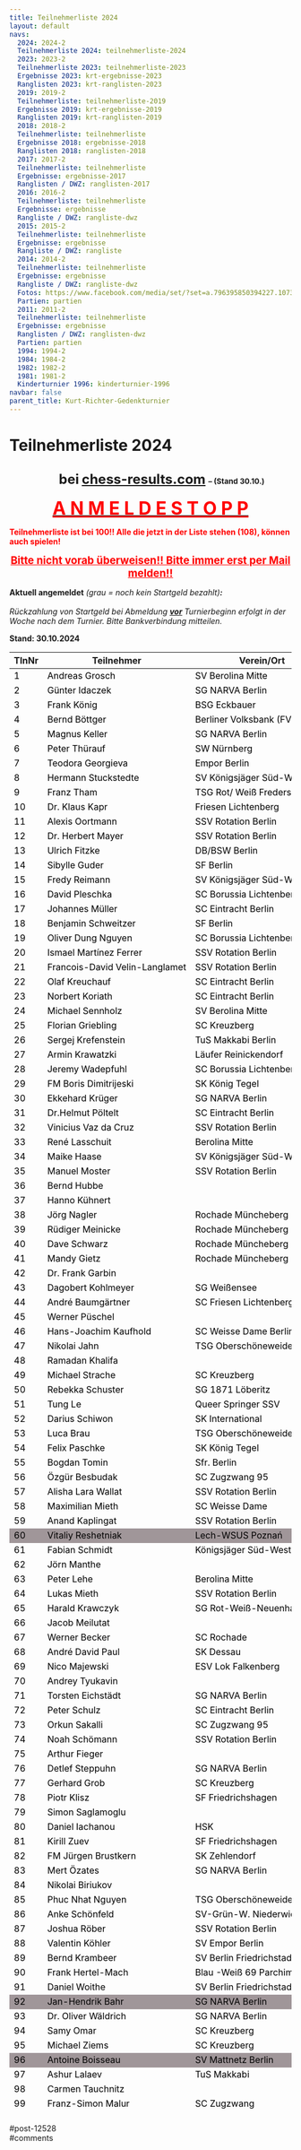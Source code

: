 ```yaml
---
title: Teilnehmerliste 2024 
layout: default
navs:
  2024: 2024-2
  Teilnehmerliste 2024: teilnehmerliste-2024
  2023: 2023-2
  Teilnehmerliste 2023: teilnehmerliste-2023
  Ergebnisse 2023: krt-ergebnisse-2023
  Ranglisten 2023: krt-ranglisten-2023
  2019: 2019-2
  Teilnehmerliste: teilnehmerliste-2019
  Ergebnisse 2019: krt-ergebnisse-2019
  Ranglisten 2019: krt-ranglisten-2019
  2018: 2018-2
  Teilnehmerliste: teilnehmerliste
  Ergebnisse 2018: ergebnisse-2018
  Ranglisten 2018: ranglisten-2018
  2017: 2017-2
  Teilnehmerliste: teilnehmerliste
  Ergebnisse: ergebnisse-2017
  Ranglisten / DWZ: ranglisten-2017
  2016: 2016-2
  Teilnehmerliste: teilnehmerliste
  Ergebnisse: ergebnisse
  Rangliste / DWZ: rangliste-dwz
  2015: 2015-2
  Teilnehmerliste: teilnehmerliste
  Ergebnisse: ergebnisse
  Rangliste / DWZ: rangliste
  2014: 2014-2
  Teilnehmerliste: teilnehmerliste
  Ergebnisse: ergebnisse
  Rangliste / DWZ: rangliste-dwz
  Fotos: https://www.facebook.com/media/set/?set=a.796395850394227.1073741841.214119148621903&type=1
  Partien: partien
  2011: 2011-2
  Teilnehmerliste: teilnehmerliste
  Ergebnisse: ergebnisse
  Ranglisten / DWZ: ranglisten-dwz
  Partien: partien
  1994: 1994-2
  1984: 1984-2
  1982: 1982-2
  1981: 1981-2
  Kinderturnier 1996: kinderturnier-1996
navbar: false
parent_title: Kurt-Richter-Gedenkturnier
---
```

<div class="post-12528 page type-page status-publish hentry" id="post-12528">
<h1 class="entry-title">Teilnehmerliste 2024</h1>
<div class="entry-content">
<h2 style="text-align: center; padding-left: 40px;"><span style="font-size: 18pt;">bei</span> <a href="https://chess-results.com/tnr966814.aspx?lan=0" rel="noopener" target="_blank"><span style="font-size: 18pt;">chess-results.com</span></a> <span style="font-size: 10pt;">– (Stand 30.10.)</span></h2>
<p style="text-align: center;"><span style="text-decoration: underline;"><span style="font-size: 24pt;"><strong><span style="color: #ff0000; text-decoration: underline;">A N M E L D E S T O P P</span></strong></span></span></p>
<p><strong><span style="color: #ff0000;">Teilnehmerliste ist bei 100!! Alle die jetzt in der Liste stehen (108), können auch spielen!</span></strong></p>
<p style="text-align: center;"><span style="text-decoration: underline; font-size: 14pt;"><strong><span style="color: #ff0000; text-decoration: underline;">Bitte nicht vorab überweisen!! Bitte immer erst per Mail melden!!</span></strong></span></p>
<p><strong>Aktuell angemeldet</strong><em> (grau = noch kein Startgeld bezahlt)</em><strong><em>:</em></strong><em><span style="color: #ff0000;"><br/>
</span></em><br/>
<em>Rückzahlung von Startgeld bei Abmeldung <span style="text-decoration: underline;"><strong>vor</strong></span> Turnierbeginn erfolgt in der Woche nach dem Turnier. Bitte Bankverbindung mitteilen.</em></p>
<p><strong>Stand: 30.10.2024</strong></p>
<table class="clean swiss footable" style="width: 100%; height: 2610px;">
<thead>
<tr style="height: 18px;">
<th style="height: 18px;">TlnNr</th>
<th style="height: 18px;">Teilnehmer</th>
<th style="height: 18px;">Verein/Ort</th>
</tr>
</thead>
<tbody>
<tr style="height: 24px;">
<td style="width: 33.3333%; height: 24px;"><span style="color: #000000;">1</span></td>
<td style="width: 33.3333%; height: 24px;"><span style="color: #000000;">Andreas Grosch</span></td>
<td style="width: 33.3333%; height: 24px;"><span style="color: #000000;">SV Berolina Mitte</span></td>
</tr>
<tr style="height: 24px;">
<td style="width: 33.3333%; height: 24px;"><span style="color: #000000;">2</span></td>
<td style="width: 33.3333%; height: 24px;"><span style="color: #000000;">Günter Idaczek</span></td>
<td style="width: 33.3333%; height: 24px;"><span style="color: #000000;">SG NARVA Berlin</span></td>
</tr>
<tr style="height: 24px;">
<td style="width: 33.3333%; height: 24px;"><span style="color: #000000;">3</span></td>
<td style="width: 33.3333%; height: 24px;"><span style="color: #000000;">Frank König</span></td>
<td style="width: 33.3333%; height: 24px;"><span style="color: #000000;">BSG Eckbauer</span></td>
</tr>
<tr style="height: 24px;">
<td style="width: 33.3333%; height: 24px;"><span style="color: #000000;">4</span></td>
<td style="width: 33.3333%; height: 24px;"><span style="color: #000000;">Bernd Böttger</span></td>
<td nowrap="nowrap" style="width: 33.3333%; height: 24px;"><span style="color: #000000;">Berliner Volksbank (FV Schach)</span></td>
</tr>
<tr style="height: 24px;">
<td style="width: 33.3333%; height: 24px;"><span style="color: #000000;">5</span></td>
<td style="width: 33.3333%; height: 24px;"><span style="color: #000000;">Magnus Keller</span></td>
<td style="width: 33.3333%; height: 24px;"><span style="color: #000000;">SG NARVA Berlin</span></td>
</tr>
<tr style="height: 24px;">
<td style="width: 33.3333%; height: 24px;"><span style="color: #000000;">6</span></td>
<td style="width: 33.3333%; height: 24px;"><span style="color: #000000;">Peter Thürauf</span></td>
<td style="width: 33.3333%; height: 24px;"><span style="color: #000000;">SW Nürnberg</span></td>
</tr>
<tr style="height: 24px;">
<td style="width: 33.3333%; height: 24px;"><span style="color: #000000;">7</span></td>
<td style="width: 33.3333%; height: 24px;"><span style="color: #000000;">Teodora Georgieva</span></td>
<td style="width: 33.3333%; height: 24px;"><span style="color: #000000;">Empor Berlin</span></td>
</tr>
<tr style="height: 24px;">
<td style="width: 33.3333%; height: 24px;"><span style="color: #000000;">8</span></td>
<td nowrap="nowrap" style="width: 33.3333%; height: 24px;"><span style="color: #000000;">Hermann Stuckstedte</span></td>
<td style="width: 33.3333%; height: 24px;"><span style="color: #000000;">SV Königsjäger Süd-West e.V.</span></td>
</tr>
<tr style="height: 24px;">
<td style="width: 33.3333%; height: 24px;"><span style="color: #000000;">9</span></td>
<td style="width: 33.3333%; height: 24px;"><span style="color: #000000;">Franz Tham</span></td>
<td style="width: 33.3333%; height: 24px;"><span style="color: #000000;">TSG Rot/ Weiß Fredersdorf</span></td>
</tr>
<tr style="height: 24px;">
<td style="width: 33.3333%; height: 24px;"><span style="color: #000000;">10</span></td>
<td style="width: 33.3333%; height: 24px;"><span style="color: #000000;">Dr. Klaus Kapr</span></td>
<td style="width: 33.3333%; height: 24px;"><span style="color: #000000;">Friesen Lichtenberg</span></td>
</tr>
<tr style="height: 24px;">
<td style="width: 33.3333%; height: 24px;"><span style="color: #000000;">11</span></td>
<td style="width: 33.3333%; height: 24px;"><span style="color: #000000;">Alexis Oortmann</span></td>
<td style="width: 33.3333%; height: 24px;"><span style="color: #000000;">SSV Rotation Berlin</span></td>
</tr>
<tr style="height: 24px;">
<td style="width: 33.3333%; height: 24px;"><span style="color: #000000;">12</span></td>
<td style="width: 33.3333%; height: 24px;"><span style="color: #000000;">Dr. Herbert Mayer</span></td>
<td style="width: 33.3333%; height: 24px;"><span style="color: #000000;">SSV Rotation Berlin</span></td>
</tr>
<tr style="height: 24px;">
<td style="width: 33.3333%; height: 24px;"><span style="color: #000000;">13</span></td>
<td style="width: 33.3333%; height: 24px;"><span style="color: #000000;">Ulrich Fitzke</span></td>
<td style="width: 33.3333%; height: 24px;"><span style="color: #000000;">DB/BSW Berlin</span></td>
</tr>
<tr style="height: 24px;">
<td style="width: 33.3333%; height: 24px;"><span style="color: #000000;">14</span></td>
<td style="width: 33.3333%; height: 24px;"><span style="color: #000000;">Sibylle Guder</span></td>
<td style="width: 33.3333%; height: 24px;"><span style="color: #000000;">SF Berlin</span></td>
</tr>
<tr style="height: 24px;">
<td style="width: 33.3333%; height: 24px;"><span style="color: #000000;">15</span></td>
<td style="width: 33.3333%; height: 24px;"><span style="color: #000000;">Fredy Reimann</span></td>
<td nowrap="nowrap" style="width: 33.3333%; height: 24px;"><span style="color: #000000;">SV Königsjäger Süd-West e.V.</span></td>
</tr>
<tr style="height: 24px;">
<td style="width: 33.3333%; height: 24px;"><span style="color: #000000;">16</span></td>
<td style="width: 33.3333%; height: 24px;"><span style="color: #000000;">David Pleschka</span></td>
<td style="width: 33.3333%; height: 24px;"><span style="color: #000000;">SC Borussia Lichtenberg</span></td>
</tr>
<tr style="height: 24px;">
<td style="width: 33.3333%; height: 24px;"><span style="color: #000000;">17</span></td>
<td style="width: 33.3333%; height: 24px;"><span style="color: #000000;">Johannes Müller</span></td>
<td style="width: 33.3333%; height: 24px;"><span style="color: #000000;">SC Eintracht Berlin</span></td>
</tr>
<tr style="height: 24px;">
<td style="width: 33.3333%; height: 24px;"><span style="color: #000000;">18</span></td>
<td style="width: 33.3333%; height: 24px;"><span style="color: #000000;">Benjamin Schweitzer</span></td>
<td style="width: 33.3333%; height: 24px;"><span style="color: #000000;">SF Berlin</span></td>
</tr>
<tr style="height: 24px;">
<td style="width: 33.3333%; height: 24px;"><span style="color: #000000;">19</span></td>
<td style="width: 33.3333%; height: 24px;"><span style="color: #000000;">Oliver Dung Nguyen</span></td>
<td style="width: 33.3333%; height: 24px;"><span style="color: #000000;">SC Borussia Lichtenberg</span></td>
</tr>
<tr style="height: 24px;">
<td style="width: 33.3333%; height: 24px;"><span style="color: #000000;">20</span></td>
<td nowrap="nowrap" style="width: 33.3333%; height: 24px;"><span style="color: #000000;">Ismael Martínez Ferrer</span></td>
<td style="width: 33.3333%; height: 24px;"><span style="color: #000000;">SSV Rotation Berlin</span></td>
</tr>
<tr style="height: 24px;">
<td style="width: 33.3333%; height: 24px;"><span style="color: #000000;">21</span></td>
<td nowrap="nowrap" style="width: 33.3333%; height: 24px;"><span style="color: #000000;">Francois-David Velin-Langlamet</span></td>
<td style="width: 33.3333%; height: 24px;"><span style="color: #000000;">SSV Rotation Berlin</span></td>
</tr>
<tr style="height: 24px;">
<td style="width: 33.3333%; height: 24px;"><span style="color: #000000;">22</span></td>
<td nowrap="nowrap" style="width: 33.3333%; height: 24px;"><span style="color: #000000;">Olaf Kreuchauf</span></td>
<td style="width: 33.3333%; height: 24px;"><span style="color: #000000;">SC Eintracht Berlin</span></td>
</tr>
<tr style="height: 24px;">
<td style="width: 33.3333%; height: 24px;"><span style="color: #000000;">23</span></td>
<td nowrap="nowrap" style="width: 33.3333%; height: 24px;"><span style="color: #000000;">Norbert Koriath</span></td>
<td style="width: 33.3333%; height: 24px;"><span style="color: #000000;">SC Eintracht Berlin</span></td>
</tr>
<tr style="height: 24px;">
<td style="width: 33.3333%; height: 24px;"><span style="color: #000000;">24</span></td>
<td nowrap="nowrap" style="width: 33.3333%; height: 24px;"><span style="color: #000000;">Michael Sennholz</span></td>
<td style="width: 33.3333%; height: 24px;"><span style="color: #000000;">SV Berolina Mitte</span></td>
</tr>
<tr style="height: 24px;">
<td style="width: 33.3333%; height: 24px;"><span style="color: #000000;">25</span></td>
<td nowrap="nowrap" style="width: 33.3333%; height: 24px;"><span style="color: #000000;">Florian Griebling</span></td>
<td style="width: 33.3333%; height: 24px;"><span style="color: #000000;">SC Kreuzberg</span></td>
</tr>
<tr style="height: 24px;">
<td style="width: 33.3333%; height: 24px;"><span style="color: #000000;">26</span></td>
<td nowrap="nowrap" style="width: 33.3333%; height: 24px;"><span style="color: #000000;">Sergej Krefenstein</span></td>
<td style="width: 33.3333%; height: 24px;"><span style="color: #000000;">TuS Makkabi Berlin</span></td>
</tr>
<tr style="height: 24px;">
<td style="width: 33.3333%; height: 24px;"><span style="color: #000000;">27</span></td>
<td nowrap="nowrap" style="width: 33.3333%; height: 24px;"><span style="color: #000000;">Armin Krawatzki</span></td>
<td style="width: 33.3333%; height: 24px;"><span style="color: #000000;">Läufer Reinickendorf</span></td>
</tr>
<tr style="height: 24px;">
<td style="width: 33.3333%; height: 24px;"><span style="color: #000000;">28</span></td>
<td nowrap="nowrap" style="width: 33.3333%; height: 24px;"><span style="color: #000000;">Jeremy Wadepfuhl</span></td>
<td style="width: 33.3333%; height: 24px;"><span style="color: #000000;">SC Borussia Lichtenberg</span></td>
</tr>
<tr style="height: 24px;">
<td style="width: 33.3333%; height: 24px;"><span style="color: #000000;">29</span></td>
<td nowrap="nowrap" style="width: 33.3333%; height: 24px;"><span style="color: #000000;">FM Boris Dimitrijeski</span></td>
<td style="width: 33.3333%; height: 24px;"><span style="color: #000000;">SK König Tegel</span></td>
</tr>
<tr style="height: 24px;">
<td style="width: 33.3333%; height: 24px;"><span style="color: #000000;">30</span></td>
<td nowrap="nowrap" style="width: 33.3333%; height: 24px;"><span style="color: #000000;">Ekkehard Krüger</span></td>
<td style="width: 33.3333%; height: 24px;"><span style="color: #000000;">SG NARVA Berlin</span></td>
</tr>
<tr style="height: 24px;">
<td style="width: 33.3333%; height: 24px;"><span style="color: #000000;">31</span></td>
<td nowrap="nowrap" style="width: 33.3333%; height: 24px;"><span style="color: #000000;">Dr.Helmut Pöltelt</span></td>
<td style="width: 33.3333%; height: 24px;"><span style="color: #000000;">SC Eintracht Berlin</span></td>
</tr>
<tr style="height: 24px;">
<td style="width: 33.3333%; height: 24px;"><span style="color: #000000;">32</span></td>
<td nowrap="nowrap" style="width: 33.3333%; height: 24px;"><span style="color: #000000;">Vinicius Vaz da Cruz</span></td>
<td style="width: 33.3333%; height: 24px;"><span style="color: #000000;">SSV Rotation Berlin</span></td>
</tr>
<tr style="height: 24px;">
<td style="width: 33.3333%; height: 24px;"><span style="color: #000000;">33</span></td>
<td nowrap="nowrap" style="width: 33.3333%; height: 24px;"><span style="color: #000000;">René Lasschuit</span></td>
<td style="width: 33.3333%; height: 24px;"><span style="color: #000000;">Berolina Mitte</span></td>
</tr>
<tr style="height: 24px;">
<td style="width: 33.3333%; height: 24px;"><span style="color: #000000;">34</span></td>
<td nowrap="nowrap" style="width: 33.3333%; height: 24px;"><span style="color: #000000;">Maike Haase</span></td>
<td style="width: 33.3333%; height: 24px;"><span style="color: #000000;">SV Königsjäger Süd-West</span></td>
</tr>
<tr style="height: 24px;">
<td style="width: 33.3333%; height: 24px;"><span style="color: #000000;">35</span></td>
<td nowrap="nowrap" style="width: 33.3333%; height: 24px;"><span style="color: #000000;">Manuel Moster</span></td>
<td style="width: 33.3333%; height: 24px;"><span style="color: #000000;">SSV Rotation Berlin</span></td>
</tr>
<tr style="height: 24px;">
<td style="width: 33.3333%; height: 24px;"><span style="color: #000000;">36</span></td>
<td nowrap="nowrap" style="width: 33.3333%; height: 24px;"><span style="color: #000000;">Bernd Hubbe</span></td>
<td style="width: 33.3333%; height: 24px;"></td>
</tr>
<tr style="height: 24px;">
<td style="width: 33.3333%; height: 24px;"><span style="color: #000000;">37</span></td>
<td nowrap="nowrap" style="width: 33.3333%; height: 24px;"><span style="color: #000000;">Hanno Kühnert</span></td>
<td style="width: 33.3333%; height: 24px;"></td>
</tr>
<tr style="height: 24px;">
<td style="width: 33.3333%; height: 24px;"><span style="color: #000000;">38</span></td>
<td nowrap="nowrap" style="width: 33.3333%; height: 24px;"><span style="color: #000000;">Jörg Nagler</span></td>
<td style="width: 33.3333%; height: 24px;"><span style="color: #000000;">Rochade Müncheberg</span></td>
</tr>
<tr style="height: 24px;">
<td style="width: 33.3333%; height: 24px;"><span style="color: #000000;">39</span></td>
<td nowrap="nowrap" style="width: 33.3333%; height: 24px;"><span style="color: #000000;">Rüdiger Meinicke</span></td>
<td style="width: 33.3333%; height: 24px;"><span style="color: #000000;">Rochade Müncheberg</span></td>
</tr>
<tr style="height: 24px;">
<td style="width: 33.3333%; height: 24px;"><span style="color: #000000;">40</span></td>
<td nowrap="nowrap" style="width: 33.3333%; height: 24px;"><span style="color: #000000;">Dave Schwarz</span></td>
<td style="width: 33.3333%; height: 24px;"><span style="color: #000000;">Rochade Müncheberg</span></td>
</tr>
<tr style="height: 24px;">
<td style="width: 33.3333%; height: 24px;"><span style="color: #000000;">41</span></td>
<td nowrap="nowrap" style="width: 33.3333%; height: 24px;"><span style="color: #000000;">Mandy Gietz</span></td>
<td style="width: 33.3333%; height: 24px;"><span style="color: #000000;">Rochade Müncheberg</span></td>
</tr>
<tr style="height: 24px;">
<td style="width: 33.3333%; height: 24px;"><span style="color: #000000;">42</span></td>
<td nowrap="nowrap" style="width: 33.3333%; height: 24px;"><span style="color: #000000;">Dr. Frank Garbin</span></td>
<td style="width: 33.3333%; height: 24px;"></td>
</tr>
<tr style="height: 24px;">
<td style="width: 33.3333%; height: 24px;"><span style="color: #000000;">43</span></td>
<td nowrap="nowrap" style="width: 33.3333%; height: 24px;"><span style="color: #000000;">Dagobert Kohlmeyer</span></td>
<td style="width: 33.3333%; height: 24px;"><span style="color: #000000;">SG Weißensee</span></td>
</tr>
<tr style="height: 24px;">
<td style="width: 33.3333%; height: 24px;"><span style="color: #000000;">44</span></td>
<td nowrap="nowrap" style="width: 33.3333%; height: 24px;"><span style="color: #000000;">André Baumgärtner</span></td>
<td style="width: 33.3333%; height: 24px;"><span style="color: #000000;">SC Friesen Lichtenberg</span></td>
</tr>
<tr style="height: 24px;">
<td style="width: 33.3333%; height: 24px;"><span style="color: #000000;">45</span></td>
<td nowrap="nowrap" style="width: 33.3333%; height: 24px;"><span style="color: #000000;">Werner Püschel</span></td>
<td style="width: 33.3333%; height: 24px;"></td>
</tr>
<tr style="height: 24px;">
<td style="width: 33.3333%; height: 24px;"><span style="color: #000000;">46</span></td>
<td nowrap="nowrap" style="width: 33.3333%; height: 24px;"><span style="color: #000000;">Hans-Joachim Kaufhold</span></td>
<td style="width: 33.3333%; height: 24px;"><span style="color: #000000;">SC Weisse Dame Berlin</span></td>
</tr>
<tr style="height: 24px;">
<td style="width: 33.3333%; height: 24px;"><span style="color: #000000;">47</span></td>
<td nowrap="nowrap" style="width: 33.3333%; height: 24px;"><span style="color: #000000;">Nikolai Jahn</span></td>
<td style="width: 33.3333%; height: 24px;"><span style="color: #000000;">TSG Oberschöneweide</span></td>
</tr>
<tr style="height: 24px;">
<td style="width: 33.3333%; height: 24px;"><span style="color: #000000;">48</span></td>
<td nowrap="nowrap" style="width: 33.3333%; height: 24px;"><span style="color: #000000;">Ramadan Khalifa</span></td>
<td style="width: 33.3333%; height: 24px;"></td>
</tr>
<tr style="height: 24px;">
<td style="width: 33.3333%; height: 24px;"><span style="color: #000000;">49</span></td>
<td nowrap="nowrap" style="width: 33.3333%; height: 24px;"><span style="color: #000000;">Michael Strache</span></td>
<td style="width: 33.3333%; height: 24px;"><span style="color: #000000;">SC Kreuzberg</span></td>
</tr>
<tr style="height: 24px;">
<td style="width: 33.3333%; height: 24px;"><span style="color: #000000;">50</span></td>
<td nowrap="nowrap" style="width: 33.3333%; height: 24px;"><span style="color: #000000;">Rebekka Schuster</span></td>
<td style="width: 33.3333%; height: 24px;"><span style="color: #000000;">SG 1871 Löberitz</span></td>
</tr>
<tr style="height: 24px;">
<td style="width: 33.3333%; height: 24px;"><span style="color: #000000;">51</span></td>
<td nowrap="nowrap" style="width: 33.3333%; height: 24px;"><span style="color: #000000;">Tung Le</span></td>
<td style="width: 33.3333%; height: 24px;"><span style="color: #000000;">Queer Springer SSV</span></td>
</tr>
<tr style="height: 24px;">
<td style="width: 33.3333%; height: 24px;"><span style="color: #000000;">52</span></td>
<td nowrap="nowrap" style="width: 33.3333%; height: 24px;"><span style="color: #000000;">Darius Schiwon</span></td>
<td style="width: 33.3333%; height: 24px;"><span style="color: #000000;">SK International</span></td>
</tr>
<tr style="height: 24px;">
<td style="width: 33.3333%; height: 24px;"><span style="color: #000000;">53</span></td>
<td nowrap="nowrap" style="width: 33.3333%; height: 24px;"><span style="color: #000000;">Luca Brau</span></td>
<td style="width: 33.3333%; height: 24px;"><span style="color: #000000;">TSG Oberschöneweide</span></td>
</tr>
<tr style="height: 24px;">
<td style="width: 33.3333%; height: 24px;"><span style="color: #000000;">54</span></td>
<td nowrap="nowrap" style="width: 33.3333%; height: 24px;"><span style="color: #000000;">Felix Paschke</span></td>
<td style="width: 33.3333%; height: 24px;"><span style="color: #000000;">SK König Tegel</span></td>
</tr>
<tr style="height: 24px;">
<td style="width: 33.3333%; height: 24px;"><span style="color: #000000;">55</span></td>
<td nowrap="nowrap" style="width: 33.3333%; height: 24px;"><span style="color: #000000;">Bogdan Tomin</span></td>
<td style="width: 33.3333%; height: 24px;"><span style="color: #000000;">Sfr. Berlin</span></td>
</tr>
<tr style="height: 24px;">
<td style="width: 33.3333%; height: 24px;"><span style="color: #000000;">56</span></td>
<td nowrap="nowrap" style="width: 33.3333%; height: 24px;"><span style="color: #000000;">Özgür Besbudak</span></td>
<td style="width: 33.3333%; height: 24px;"><span style="color: #000000;">SC Zugzwang 95</span></td>
</tr>
<tr style="height: 24px;">
<td style="width: 33.3333%; height: 24px;"><span style="color: #000000;">57</span></td>
<td nowrap="nowrap" style="width: 33.3333%; height: 24px;"><span style="color: #000000;">Alisha Lara Wallat</span></td>
<td style="width: 33.3333%; height: 24px;"><span style="color: #000000;">SSV Rotation Berlin</span></td>
</tr>
<tr style="height: 24px;">
<td style="width: 33.3333%; height: 24px;"><span style="color: #000000;">58</span></td>
<td nowrap="nowrap" style="width: 33.3333%; height: 24px;"><span style="color: #000000;">Maximilian Mieth</span></td>
<td style="width: 33.3333%; height: 24px;"><span style="color: #000000;">SC Weisse Dame</span></td>
</tr>
<tr style="height: 24px;">
<td style="width: 33.3333%; height: 24px;"><span style="color: #000000;">59</span></td>
<td nowrap="nowrap" style="width: 33.3333%; height: 24px;"><span style="color: #000000;">Anand Kaplingat</span></td>
<td style="width: 33.3333%; height: 24px;"><span style="color: #000000;">SSV Rotation Berlin</span></td>
</tr>
<tr style="background-color: #a09699;">
<td style="width: 33.3333%; height: 24px;"><span style="color: #000000;">60</span></td>
<td nowrap="nowrap" style="width: 33.3333%; height: 24px;"><span style="color: #000000;">Vitaliy Reshetniak</span></td>
<td style="width: 33.3333%; height: 24px;"><span style="color: #000000;">Lech-WSUS Poznań</span></td>
</tr>
<tr style="height: 24px;">
<td style="width: 33.3333%; height: 24px;"><span style="color: #000000;">61</span></td>
<td nowrap="nowrap" style="width: 33.3333%; height: 24px;"><span style="color: #000000;">Fabian Schmidt</span></td>
<td style="width: 33.3333%; height: 24px;"><span style="color: #000000;">Königsjäger Süd-West</span></td>
</tr>
<tr style="height: 24px;">
<td style="width: 33.3333%; height: 24px;"><span style="color: #000000;">62</span></td>
<td nowrap="nowrap" style="width: 33.3333%; height: 24px;"><span style="color: #000000;">Jörn Manthe</span></td>
<td style="width: 33.3333%; height: 24px;"></td>
</tr>
<tr style="height: 24px;">
<td style="width: 33.3333%; height: 24px;"><span style="color: #000000;">63</span></td>
<td nowrap="nowrap" style="width: 33.3333%; height: 24px;"><span style="color: #000000;">Peter Lehe</span></td>
<td style="width: 33.3333%; height: 24px;"><span style="color: #000000;">Berolina Mitte</span></td>
</tr>
<tr style="height: 24px;">
<td style="width: 33.3333%; height: 24px;"><span style="color: #000000;">64</span></td>
<td nowrap="nowrap" style="width: 33.3333%; height: 24px;"><span style="color: #000000;">Lukas Mieth</span></td>
<td style="width: 33.3333%; height: 24px;"><span style="color: #000000;">SSV Rotation Berlin</span></td>
</tr>
<tr style="height: 24px;">
<td style="width: 33.3333%; height: 24px;"><span style="color: #000000;">65</span></td>
<td nowrap="nowrap" style="width: 33.3333%; height: 24px;"><span style="color: #000000;">Harald Krawczyk</span></td>
<td style="width: 33.3333%; height: 24px;"><span style="color: #000000;">SG Rot-Weiß-Neuenhagen</span></td>
</tr>
<tr style="height: 24px;">
<td style="width: 33.3333%; height: 24px;"><span style="color: #000000;">66</span></td>
<td nowrap="nowrap" style="width: 33.3333%; height: 24px;"><span style="color: #000000;">Jacob Meilutat</span></td>
<td style="width: 33.3333%; height: 24px;"></td>
</tr>
<tr style="height: 24px;">
<td style="width: 33.3333%; height: 24px;"><span style="color: #000000;">67</span></td>
<td nowrap="nowrap" style="width: 33.3333%; height: 24px;"><span style="color: #000000;">Werner Becker</span></td>
<td style="width: 33.3333%; height: 24px;"><span style="color: #000000;">SC Rochade</span></td>
</tr>
<tr style="height: 24px;">
<td style="width: 33.3333%; height: 24px;"><span style="color: #000000;">68</span></td>
<td nowrap="nowrap" style="width: 33.3333%; height: 24px;"><span style="color: #000000;">André David Paul</span></td>
<td style="width: 33.3333%; height: 24px;"><span style="color: #000000;">SK Dessau</span></td>
</tr>
<tr style="height: 24px;">
<td style="width: 33.3333%; height: 24px;"><span style="color: #000000;">69</span></td>
<td nowrap="nowrap" style="width: 33.3333%; height: 24px;"><span style="color: #000000;">Nico Majewski</span></td>
<td style="width: 33.3333%; height: 24px;"><span style="color: #000000;">ESV Lok Falkenberg</span></td>
</tr>
<tr style="height: 24px;">
<td style="width: 33.3333%; height: 24px;"><span style="color: #000000;">70</span></td>
<td nowrap="nowrap" style="width: 33.3333%; height: 24px;"><span style="color: #000000;">Andrey Tyukavin</span></td>
<td style="width: 33.3333%; height: 24px;"></td>
</tr>
<tr style="height: 24px;">
<td style="width: 33.3333%; height: 24px;"><span style="color: #000000;">71</span></td>
<td nowrap="nowrap" style="width: 33.3333%; height: 24px;"><span style="color: #000000;">Torsten Eichstädt</span></td>
<td style="width: 33.3333%; height: 24px;"><span style="color: #000000;">SG NARVA Berlin</span></td>
</tr>
<tr style="height: 24px;">
<td style="width: 33.3333%; height: 24px;"><span style="color: #000000;">72</span></td>
<td nowrap="nowrap" style="width: 33.3333%; height: 24px;"><span style="color: #000000;">Peter Schulz</span></td>
<td style="width: 33.3333%; height: 24px;"><span style="color: #000000;">SC Eintracht Berlin</span></td>
</tr>
<tr style="height: 24px;">
<td style="width: 33.3333%; height: 24px;"><span style="color: #000000;">73</span></td>
<td nowrap="nowrap" style="width: 33.3333%; height: 24px;"><span style="color: #000000;">Orkun Sakalli</span></td>
<td style="width: 33.3333%; height: 24px;"><span style="color: #000000;">SC Zugzwang 95</span></td>
</tr>
<tr style="height: 24px;">
<td style="width: 33.3333%; height: 24px;"><span style="color: #000000;">74</span></td>
<td nowrap="nowrap" style="width: 33.3333%; height: 24px;"><span style="color: #000000;">Noah Schömann</span></td>
<td style="width: 33.3333%; height: 24px;"><span style="color: #000000;">SSV Rotation Berlin</span></td>
</tr>
<tr style="height: 24px;">
<td style="width: 33.3333%; height: 24px;"><span style="color: #000000;">75</span></td>
<td nowrap="nowrap" style="width: 33.3333%; height: 24px;"><span style="color: #000000;">Arthur Fieger</span></td>
<td style="width: 33.3333%; height: 24px;"></td>
</tr>
<tr style="height: 24px;">
<td style="width: 33.3333%; height: 24px;"><span style="color: #000000;">76</span></td>
<td nowrap="nowrap" style="width: 33.3333%; height: 24px;"><span style="color: #000000;">Detlef Steppuhn</span></td>
<td style="width: 33.3333%; height: 24px;"><span style="color: #000000;">SG NARVA Berlin</span></td>
</tr>
<tr style="height: 24px;">
<td style="width: 33.3333%; height: 24px;"><span style="color: #000000;">77</span></td>
<td nowrap="nowrap" style="width: 33.3333%; height: 24px;"><span style="color: #000000;">Gerhard Grob</span></td>
<td style="width: 33.3333%; height: 24px;"><span style="color: #000000;">SC Kreuzberg</span></td>
</tr>
<tr style="height: 24px;">
<td style="width: 33.3333%; height: 24px;"><span style="color: #000000;">78</span></td>
<td nowrap="nowrap" style="width: 33.3333%; height: 24px;"><span style="color: #000000;">Piotr Klisz</span></td>
<td style="width: 33.3333%; height: 24px;"><span style="color: #000000;">SF Friedrichshagen</span></td>
</tr>
<tr style="height: 24px;">
<td style="width: 33.3333%; height: 24px;"><span style="color: #000000;">79</span></td>
<td nowrap="nowrap" style="width: 33.3333%; height: 24px;"><span style="color: #000000;">Simon Saglamoglu</span></td>
<td style="width: 33.3333%; height: 24px;"></td>
</tr>
<tr style="height: 24px;">
<td style="width: 33.3333%; height: 24px;"><span style="color: #000000;">80</span></td>
<td nowrap="nowrap" style="width: 33.3333%; height: 24px;"><span style="color: #000000;">Daniel Iachanou</span></td>
<td style="width: 33.3333%; height: 24px;"><span style="color: #000000;">HSK</span></td>
</tr>
<tr style="height: 24px;">
<td style="width: 33.3333%; height: 24px;"><span style="color: #000000;">81</span></td>
<td nowrap="nowrap" style="width: 33.3333%; height: 24px;"><span style="color: #000000;">Kirill Zuev</span></td>
<td style="width: 33.3333%; height: 24px;"><span style="color: #000000;">SF Friedrichshagen</span></td>
</tr>
<tr style="height: 24px;">
<td style="width: 33.3333%; height: 24px;"><span style="color: #000000;">82</span></td>
<td nowrap="nowrap" style="width: 33.3333%; height: 24px;"><span style="color: #000000;">FM Jürgen Brustkern</span></td>
<td style="width: 33.3333%; height: 24px;"><span style="color: #000000;">SK Zehlendorf</span></td>
</tr>
<tr style="height: 24px;">
<td style="width: 33.3333%; height: 24px;"><span style="color: #000000;">83</span></td>
<td nowrap="nowrap" style="width: 33.3333%; height: 24px;"><span style="color: #000000;">Mert Özates</span></td>
<td style="width: 33.3333%; height: 24px;"><span style="color: #000000;">SG NARVA Berlin</span></td>
</tr>
<tr style="height: 24px;">
<td style="width: 33.3333%; height: 24px;"><span style="color: #000000;">84</span></td>
<td nowrap="nowrap" style="width: 33.3333%; height: 24px;"><span style="color: #000000;">Nikolai Biriukov</span></td>
<td style="width: 33.3333%; height: 24px;"></td>
</tr>
<tr style="height: 24px;">
<td style="width: 33.3333%; height: 24px;"><span style="color: #000000;">85</span></td>
<td nowrap="nowrap" style="width: 33.3333%; height: 24px;"><span style="color: #000000;">Phuc Nhat Nguyen</span></td>
<td style="width: 33.3333%; height: 24px;"><span style="color: #000000;">TSG Oberschöneweide</span></td>
</tr>
<tr style="height: 24px;">
<td style="width: 33.3333%; height: 24px;"><span style="color: #000000;">86</span></td>
<td nowrap="nowrap" style="width: 33.3333%; height: 24px;"><span style="color: #000000;">Anke Schönfeld</span></td>
<td style="width: 33.3333%; height: 24px;"><span style="color: #000000;">SV-Grün-W. Niederwiesa</span></td>
</tr>
<tr style="height: 24px;">
<td style="width: 33.3333%; height: 24px;"><span style="color: #000000;">87</span></td>
<td nowrap="nowrap" style="width: 33.3333%; height: 24px;"><span style="color: #000000;">Joshua Röber</span></td>
<td style="width: 33.3333%; height: 24px;"><span style="color: #000000;">SSV Rotation Berlin</span></td>
</tr>
<tr style="height: 24px;">
<td style="width: 33.3333%; height: 24px;"><span style="color: #000000;">88</span></td>
<td nowrap="nowrap" style="width: 33.3333%; height: 24px;"><span style="color: #000000;">Valentin Köhler</span></td>
<td style="width: 33.3333%; height: 24px;"><span style="color: #000000;">SV Empor Berlin</span></td>
</tr>
<tr style="height: 24px;">
<td style="width: 33.3333%; height: 24px;"><span style="color: #000000;">89</span></td>
<td nowrap="nowrap" style="width: 33.3333%; height: 24px;"><span style="color: #000000;">Bernd Krambeer</span></td>
<td style="width: 33.3333%; height: 24px;"><span style="color: #000000;">SV Berlin Friedrichstadt</span></td>
</tr>
<tr style="height: 24px;">
<td style="width: 33.3333%; height: 24px;"><span style="color: #000000;">90</span></td>
<td nowrap="nowrap" style="width: 33.3333%; height: 24px;"><span style="color: #000000;">Frank Hertel-Mach</span></td>
<td style="width: 33.3333%; height: 24px;"><span style="color: #000000;">Blau -Weiß 69 Parchim</span></td>
</tr>
<tr style="height: 24px;">
<td style="width: 33.3333%; height: 24px;"><span style="color: #000000;">91</span></td>
<td nowrap="nowrap" style="width: 33.3333%; height: 24px;"><span style="color: #000000;">Daniel Woithe</span></td>
<td style="width: 33.3333%; height: 24px;"><span style="color: #000000;">SV Berlin Friedrichstadt</span></td>
</tr>
<tr style="background-color: #a09699;">
<td style="width: 33.3333%; height: 24px;"><span style="color: #000000;">92</span></td>
<td nowrap="nowrap" style="width: 33.3333%; height: 24px;"><span style="color: #000000;">Jan-Hendrik Bahr</span></td>
<td style="width: 33.3333%; height: 24px;"><span style="color: #000000;">SG NARVA Berlin</span></td>
</tr>
<tr style="height: 24px;">
<td style="width: 33.3333%; height: 24px;"><span style="color: #000000;">93</span></td>
<td nowrap="nowrap" style="width: 33.3333%; height: 24px;"><span style="color: #000000;">Dr. Oliver Wäldrich</span></td>
<td style="width: 33.3333%; height: 24px;"><span style="color: #000000;">SG NARVA Berlin</span></td>
</tr>
<tr style="height: 24px;">
<td style="width: 33.3333%; height: 24px;"><span style="color: #000000;">94</span></td>
<td nowrap="nowrap" style="width: 33.3333%; height: 24px;"><span style="color: #000000;">Samy Omar</span></td>
<td style="width: 33.3333%; height: 24px;"><span style="color: #000000;">SC Kreuzberg</span></td>
</tr>
<tr style="height: 24px;">
<td style="width: 33.3333%; height: 24px;"><span style="color: #000000;">95</span></td>
<td nowrap="nowrap" style="width: 33.3333%; height: 24px;"><span style="color: #000000;">Michael Ziems</span></td>
<td style="width: 33.3333%; height: 24px;"><span style="color: #000000;">SC Kreuzberg</span></td>
</tr>
<tr style="background-color: #a09699;">
<td style="width: 33.3333%; height: 24px;"><span style="color: #000000;">96</span></td>
<td nowrap="nowrap" style="width: 33.3333%; height: 24px;"><span style="color: #000000;">Antoine Boisseau</span></td>
<td style="width: 33.3333%; height: 24px;"><span style="color: #000000;">SV Mattnetz Berlin</span></td>
</tr>
<tr style="height: 24px;">
<td style="width: 33.3333%; height: 24px;"><span style="color: #000000;">97</span></td>
<td nowrap="nowrap" style="width: 33.3333%; height: 24px;"><span style="color: #000000;">Ashur Lalaev</span></td>
<td style="width: 33.3333%; height: 24px;"><span style="color: #000000;">TuS Makkabi</span></td>
</tr>
<tr style="height: 24px;">
<td style="width: 33.3333%; height: 24px;"><span style="color: #000000;">98</span></td>
<td nowrap="nowrap" style="width: 33.3333%; height: 24px;"><span style="color: #000000;">Carmen Tauchnitz</span></td>
<td style="width: 33.3333%; height: 24px;"></td>
</tr>
<tr style="height: 24px;">
<td style="width: 33.3333%; height: 24px;"><span style="color: #000000;">99</span></td>
<td nowrap="nowrap" style="width: 33.3333%; height: 24px;"><span style="color: #000000;">Franz-Simon Malur</span></td>
<td style="width: 33.3333%; height: 24px;"><span style="color: #000000;">SC Zugzwang</span></td>
</tr>
<tr style="height: 24px;">
<td style="width: 33.3333%; height: 24px;"><span style="color: #000000;">100</span></td>
<td nowrap="nowrap" style="width: 33.3333%; height: 24px;"><span style="color: #000000;">Andreas Sauermann</span></td>
<td style="width: 33.3333%; height: 24px;"></td>
</tr>
<tr>
<td style="width: 33.3333%; height: 24px;"><span style="color: #000000;">101</span></td>
<td nowrap="nowrap" style="width: 33.3333%; height: 24px;"><span style="color: #000000;">Christian Timm</span></td>
<td style="width: 33.3333%; height: 24px;"><span style="color: #000000;">Königsspringer Herzberg</span></td>
</tr>
<tr style="height: 24px;">
<td style="width: 33.3333%; height: 24px;"><span style="color: #000000;">102</span></td>
<td nowrap="nowrap" style="width: 33.3333%; height: 24px;"><span style="color: #000000;">Kumar Amod</span></td>
<td style="width: 33.3333%; height: 24px;"><span style="color: #000000;">TSV Mariendorf 1897</span></td>
</tr>
<tr style="height: 24px;">
<td style="width: 33.3333%; height: 24px;"><span style="color: #000000;">103</span></td>
<td nowrap="nowrap" style="width: 33.3333%; height: 24px;"><span style="color: #000000;">Gerrit Geldner</span></td>
<td style="width: 33.3333%; height: 24px;"><span style="color: #000000;">SC Kreuzberg</span></td>
</tr>
<tr style="background-color: #a09699;">
<td style="width: 33.3333%; height: 24px;"><span style="color: #000000;">104</span></td>
<td nowrap="nowrap" style="width: 33.3333%; height: 24px;"><span style="color: #000000;">Johannes Markmann</span></td>
<td style="width: 33.3333%; height: 24px;"><span style="color: #000000;">SG NARVA Berlin</span></td>
</tr>
<tr style="background-color: #a09699;">
<td style="width: 33.3333%; height: 24px;"><span style="color: #000000;">105</span></td>
<td nowrap="nowrap" style="width: 33.3333%; height: 24px;"><span style="color: #000000;">Matthias Bolk</span></td>
<td style="width: 33.3333%; height: 24px;"><span style="color: #000000;">SC Kreuzberg</span></td>
</tr>
<tr style="background-color: #a09699;">
<td style="width: 33.3333%; height: 24px;"><span style="color: #000000;">106</span></td>
<td nowrap="nowrap" style="width: 33.3333%; height: 24px;"><span style="color: #000000;">Michael Gliencke</span></td>
<td style="width: 33.3333%; height: 24px;"><span style="color: #000000;">SC Kreuzberg</span></td>
</tr>
<tr>
<td style="width: 33.3333%; height: 24px;"><span style="color: #000000;">107</span></td>
<td nowrap="nowrap" style="width: 33.3333%; height: 24px;">Carlos David Argote</td>
<td style="width: 33.3333%; height: 24px;"><span style="color: #000000;">SK Zehlendorf</span></td>
</tr>
<tr style="background-color: #a09699;">
<td style="width: 33.3333%; height: 24px;"><span style="color: #000000;">108</span></td>
<td nowrap="nowrap" style="width: 33.3333%; height: 24px;">Lukas von Kraft</td>
<td style="width: 33.3333%; height: 24px;"><span style="color: #000000;">SG NARVA Berlin</span></td>
</tr>
</tbody>
</table>
</div><!-- .entry-content -->
</div> #post-12528 
<div id="comments">
</div> #comments 
